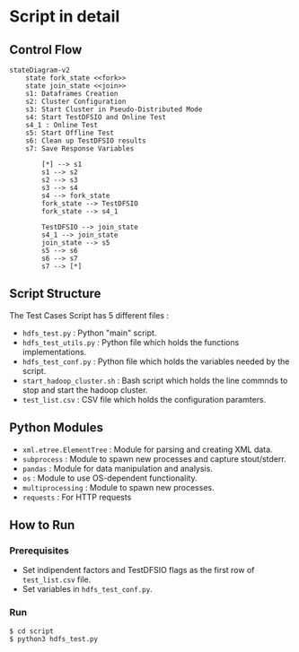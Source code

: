 # Script in detail

## Control Flow <a name="flow_control"></a>
```mermaid
stateDiagram-v2
    state fork_state <<fork>>
    state join_state <<join>>
    s1: Dataframes Creation
    s2: Cluster Configuration
    s3: Start Cluster in Pseudo-Distributed Mode
    s4: Start TestDFSIO and Online Test
    s4_1 : Online Test
    s5: Start Offline Test
    s6: Clean up TestDFSIO results
    s7: Save Response Variables
        
        [*] --> s1
        s1 --> s2
        s2 --> s3
        s3 --> s4
        s4 --> fork_state
        fork_state --> TestDFSIO
        fork_state --> s4_1

        TestDFSIO --> join_state
        s4_1 --> join_state
        join_state --> s5
        s5 --> s6
        s6 --> s7
        s7 --> [*]
```

## Script Structure <a name="script_struc"></a>
The Test Cases Script has 5 different files :
* `hdfs_test.py` : Python "main" script.
* `hdfs_test_utils.py` : Python file which holds the functions implementations.
* `hdfs_test_conf.py` : Python file which holds the variables needed by the script.
* `start_hadoop_cluster.sh` : Bash script which holds the line commnds to stop and start the hadoop cluster.
* `test_list.csv` : CSV file which holds the configuration paramters.


## Python Modules <a name="python_mod"></a>
* `xml.etree.ElementTree` : Module for parsing and creating XML data.
* `subprocess` : Module to spawn new processes and capture stout/stderr.
* `pandas` : Module for data manipulation and analysis.
* `os` : Module to use OS-dependent functionality.
* `multiprocessing` : Module to spawn new processes.
* `requests` : For HTTP requests


## How to Run <a name="run"></a>
### Prerequisites
* Set indipendent factors and TestDFSIO flags as the first row of `test_list.csv` file.
* Set variables in `hdfs_test_conf.py`.

### Run
```bash
$ cd script
$ python3 hdfs_test.py
```